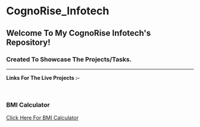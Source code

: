 # CognoRise_Infotech

<h2>Welcome To My CognoRise Infotech's Repository!</h2>
<h3>Created To Showcase The Projects/Tasks.</h3>
<hr>
<p><b>Links For The Live Projects :-</b></p>
<br>
<h3>BMI Calculator</h3>
<a href="https://bmi-calc-cognorise.netlify.app/">Click Here For BMI Calculator</a>
